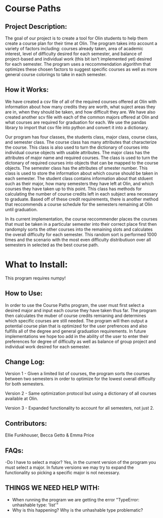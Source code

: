 # Course Paths

## Project Description:
The goal of our project is to create a tool for Olin students to help them create a course plan for their time at Olin. The program takes into account a variety of factors including: courses already taken, area of academic interest, level of difficulty desired for each semester, and balance of project-based and individual work (this bit isn't implemented yet) desired for each semester. The program uses a reccommendation algorithm that optimizes these chosen factors to suggest specific courses as well as more general course colorings to take in each semester.

## How it Works:
We have created a csv file of all of the required courses offered at Olin with information about how many credits they are worth, what suject areas they are in, when they should be taken, and how difficult they are. We have also created another scv file with each of the common majors offered at Olin and what courses are required for graduation for each. We use the pandas library to import that csv file into python and convert it into a dictionary.

Our program has four classes, the students class, major class, course class, and semester class. 
The course class has many attributes that characterize the course. This class is also used to turn the dictionary of courses into individual course objects with usable attributes.
The major class has the attributes of major name and required courses. The class is used to turn the dictonary of required courses into objects that can be mapped to the course objects.
The semester class has the attributes of smester number. This class is used to store the information about which course should be taken in each semester.
The student class contains information about that stduent such as their major, how many semesters they have left at Olin, and which courses they have taken up to this point. This class has methods for calculating the number of course credits left in each subject area necessary to graduate. Based off of these credit requirements, there is another method that reccommends a course schedule for the semesters remaining at Olin until graduation. 

In its current implementation, the course reccommender places the courses that must be taken in a particular semester into their correct place first then randomply sorts the other courses into the remaining slots and calculates the overall difficulty for each semester. This random sort is performed 1000 times and the scenario with the most even difficulty distributiuon over all semesters in selected as the best course path. 

# What to Install:
This program requires numpy!

## How to Use:
In order to use the Course Paths program, the user must first select a desired major and input each course they have taken thus far. The program then calculates the muber of course credits remianing and determines which specific courses are still needed. The program will then output a potential course plan that is optimized for the user prefrences and also fulfills all of the degree and general graduation requirements. In future implementations we hope too add in the ability of the user to enter their preferences for degree of difficulty as well as balance of group project and individual work desired for each semester.

## Change Log:
Version 1 - Given a limited list of courses, the program sorts the courses between two semesters in order to optimize for the lowest overall difficulty for both semesters.

Version 2 - Same optimization protocol but using a dictionary of all courses available at Olin.

Version 3 - Expanded functionality to account for all semesters, not just 2.

## Contributors:
Ellie Funkhouser, Becca Getto & Emma Price

## FAQs:
-Do I have to select a major?
Yes, in the current version of the program you must select a major.
In future versions we may try to expand the functionality so picking a specific major is not necessary.

## THINGS WE NEED HELP WITH:
- When running the program we are getting the error "TypeError: unhashable type: 'list'"
- Why is this happening? Why is the unhashable type problematic?
